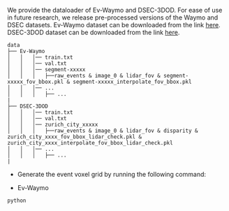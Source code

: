 We provide the dataloader of Ev-Waymo and DSEC-3DOD. For ease of use in future research, we release pre-processed versions of the Waymo and DSEC datasets.
Ev-Waymo dataset can be downloaded from the link [here](https://drive.google.com/drive/folders/1Q-7VjcGx_GTrWrgTXmpoEd02qms81QyK?usp=drive_link).
DSEC-3DOD dataset can be downloaded from the link [here](https://drive.google.com/drive/folders/1A6XhFxDlqcIgTi28G01fhXBQceaK5vjV?usp=drive_link).


```
data
├── Ev-Waymo
│   │   │── train.txt
│   │   │── val.txt
│   │   │── segment-xxxxx
│   │   │   ├──raw_events & image_0 & lidar_fov & segment-xxxxx_fov_bbox.pkl & segment-xxxxx_interpolate_fov_bbox.pkl
│   │   │── ...
│   │   │   ├── ...
|
├── DSEC-3DOD
│   │   │── train.txt
│   │   │── val.txt
│   │   │── zurich_city_xxxxx
│   │   │   ├──raw_events & image_0 & lidar_fov & disparity & zurich_city_xxxx_fov_bbox_lidar_check.pkl & zurich_city_xxxx_interpolate_fov_bbox_lidar_check.pkl
│   │   │── ...
│   │   │   ├── ...
|
```

* Generate the event voxel grid by running the following command: 
- Ev-Waymo
```python 
python 
```


